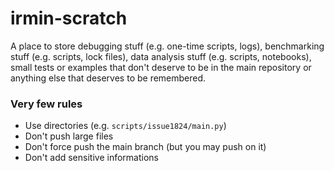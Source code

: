 # irmin-scratch

A place to store debugging stuff (e.g. one-time scripts, logs), benchmarking stuff (e.g. scripts, lock files), data analysis stuff (e.g. scripts, notebooks), small tests or examples that don't deserve to be in the main repository or anything else that deserves to be remembered.

### Very few rules

- Use directories (e.g. `scripts/issue1824/main.py`)
- Don't push large files
- Don't force push the main branch (but you may push on it)
- Don't add sensitive informations
